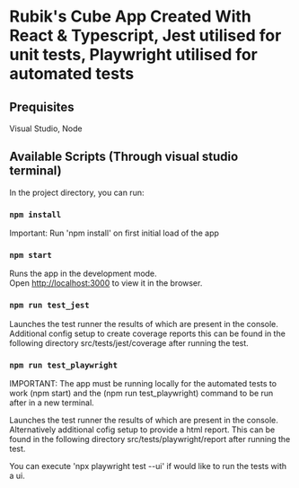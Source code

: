 # Rubik's Cube App Created With React & Typescript, Jest utilised for unit tests, Playwright utilised for automated tests

## Prequisites

Visual Studio,
Node

## Available Scripts (Through visual studio terminal)

In the project directory, you can run:

### `npm install`
Important: Run 'npm install' on first initial load of the app

### `npm start`

Runs the app in the development mode.\
Open [http://localhost:3000](http://localhost:3000) to view it in the browser.

### `npm run test_jest`

Launches the test runner the results of which are present in the console. Additional config setup to create coverage reports this can be found in the following directory src/tests/jest/coverage after running the test.

### `npm run test_playwright`

IMPORTANT: The app must be running locally for the automated tests to work (npm start) and the (npm run test_playwright) command to be run after in a new terminal.

Launches the test runner the results of which are present in the console. Alternatively additional cofig setup to provide a html report. This can be found in the following directory src/tests/playwright/report after running the test.

You can execute 'npx playwright test --ui' if would like to run the tests with a ui.
